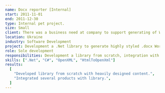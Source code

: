 ```yaml
---
name: Docx reporter [Internal]
start: 2011-11-01
end: 2011-12-30
type: Internal pet project.
size: Small
client: There was a business need at company to support generating of Word reports in .docx format in various products, so mission was to create highly customizable & flexible solution to satisfy requirements.
location: Ukraine
industry: Software Development
project: Development a .Net library to generate highly styled .docx Word documents with various headings, styles, colors, landscape/portrate orientation, headers and footers, page numeration, tables, etc... Library were actively reused across various products.
role: Sole development
responsibilities: Development a library from scratch, integration with existing products.
skills: [".Net", "C#", "OpenXML", "HtmlToOpenXml"]
results:
  [
    "Developed library from scratch with heavily designed content.",
    "Integrated several products with library.",
  ]
---
```

